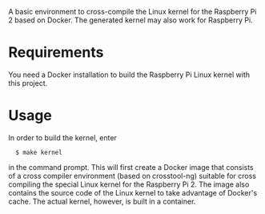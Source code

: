 A basic environment to cross-compile the Linux kernel for
the Raspberry Pi 2 based on Docker. The generated kernel
may also work for Raspberry Pi.

Requirements
============

You need a Docker installation to build the Raspberry Pi
Linux kernel with this project.

Usage
=====

In order to build the kernel, enter

```
  $ make kernel
```

in the command prompt. This will first create a Docker
image that consists of a cross compiler environment
(based on crosstool-ng) suitable for cross compiling
the special Linux kernel for the Raspberry Pi 2. The
image also contains the source code of the Linux kernel
to take advantage of Docker's cache. The actual kernel,
however, is built in a container.
